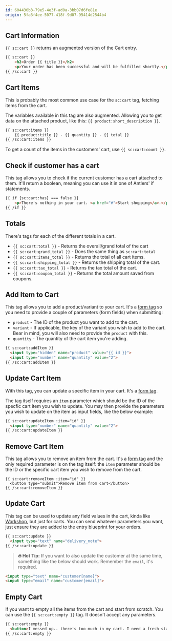 ```yaml
---
id: 604430b3-79e5-4e3f-ad0a-3bb07d6fe81e
origin: 5fa3f4ee-5077-418f-9d07-95414d2544b4
---
```

## Cart Information

`{{ sc:cart }}` returns an augmented version of the Cart entry.

```html
{{ sc:cart }}
  	<h2>Order {{ title }}</h2>
  	<p>Your order has been successful and will be fulfilled shortly.</p>
{{ /sc:cart }}
```

## Cart Items

This is probably the most common use case for the `sc:cart` tag, fetching items from the cart.

The variables available in this tag are also augmented. Allowing you to get data on the attached product, like this: `{{ product:short_description }}`.

```html
{{ sc:cart:items }}
	{{ product:title }} - {{ quantity }} - {{ total }}
{{ /sc:cart:items }}
```

To get a count of the items in the customers' cart, use `{{ sc:cart:count }}`.

## Check if customer has a cart

This tag allows you to check if the current customer has a cart attached to them. It'll return a boolean, meaning you can use it in one of Antlers' if statements.

```html
{{ if {sc:cart:has} === false }}
  	<p>There's nothing in your cart. <a href="#">Start shopping</a>.</p>
{{ /if }}
```

## Totals

There's tags for each of the different totals in a cart.

* `{{ sc:cart:total }}` - Returns the overall/grand total of the cart
* `{{ sc:cart:grand_total }}` - Does the same thing as `sc:cart:total`
* `{{ sc:cart:items_total }}` - Returns the total of all cart items.
* `{{ sc:cart:shipping_total }}` - Returns the shipping total of the cart.
* `{{ sc:cart:tax_total }}` - Returns the tax total of the cart.
* `{{ sc:cart:coupon_total }}` - Returns the total amount saved from coupons.

## Add Item to Cart

This tag allows you to add a product/variant to your cart. It's a [form tag](/v2.2/tags#form-tags) so you need to provide a couple of parameters (form fields) when submitting:

* `product` - The ID of the product you want to add to the cart.
* `variant` - If applicable, the key of the variant you wish to add to the cart. Bear in mind, you will also need to provide the `product` with this.
* `quantity` - The quantity of the cart item you're adding.

```html
{{ sc:cart:addItem }}
  <input type="hidden" name="product" value="{{ id }}">
  <input type="number" name="quantity" value="2">
{{ /sc:cart:addItem }}
```

## Update Cart Item

With this tag, you can update a specific item in your cart. It's a [form tag](/v2.1/tags#form-tags).

The tag itself requires an `item` parameter which should be the ID of the specfic cart item you wish to update. You may then provide the parameters you wish to update on the item as input fields, like the below example:

```html
{{ sc:cart:updateItem :item="id" }}
  <input type="number" name="quantity" value="2">
{{ /sc:cart:updateItem }}
```

## Remove Cart Item

This tag allows you to remove an item from the cart. It's a [form tag](/v2.2/tags#form-tags) and the only required parameter is on the tag itself: the `item` parameter should be the ID or the specific cart item you wish to remove from the cart.

```
{{ sc:cart:removeItem :item="id" }}
  <button type="submit">Remove item from cart</button>
{{ /sc:cart:removeItem }}
```

## Update Cart

This tag can be used to update any field values in the cart, kinda like [Workshop](https://statamic.com/addons/statamic/workshop), but just for carts. You can send whatever parameters you want, just ensure they are added to the entry blueprint for your orders.

```html
{{ sc:cart:update }}
  <input type="text" name="delivery_note">
{{ /sc:cart:update }}
```

> **🔥 Hot Tip:** If you want to also update the customer at the same time, something like the below should work. Remember the `email`, it's required.

```html
<input type="text" name="customer[name]">
<input type="email" name="customer[email]">
```

## Empty Cart

If you want to empty all the items from the cart and start from scratch. You can use the `{{ sc:cart:empty }}` tag. It doesn't accept any parameters.

```html
{{ sc:cart:empty }}
  <button>I messed up.. there's too much in my cart. I need a fresh start.</button>
{{ /sc:cart:empty }}
```
